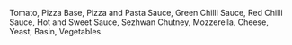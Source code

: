 Tomato, Pizza Base, Pizza and Pasta Sauce, Green Chilli Sauce, Red Chilli Sauce, 
Hot and Sweet Sauce, Sezhwan Chutney, Mozzerella, Cheese, Yeast, Basin, Vegetables.